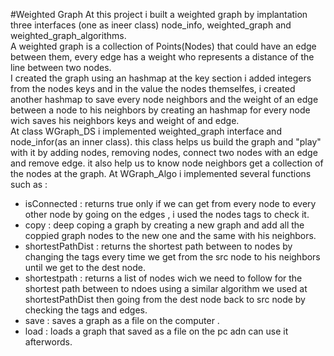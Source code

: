 #Weighted Graph
At this project i built a weighted graph by implantation three interfaces (one as ineer class) node_info, weighted_graph and weighted_graph_algorithms.  
A weighted graph is a collection of Points(Nodes) that could have an edge between them, every edge has a weight who represents a distance of the line between two nodes.  
I created the graph using an hashmap at the key section i added integers from the nodes keys and in the value the nodes themselfes, i created another hashmap to save every node neighbors and the weight of an edge between a node to his neighbors by creating an hashmap for every node wich saves his neighbors keys and weight of and edge.  
At class WGraph_DS i implemented weighted_graph interface and node_infor(as an inner class).
this class helps us build the graph and "play" with it by adding nodes, removing nodes, connect two nodes with an edge and remove edge.
it also help us to know node neighbors get a collection of the nodes at the graph.
At WGraph_Algo i implemented several functions such as :  
- isConnected : returns true only if we can get from every node to every other node by going on the edges , i used the nodes tags to check it.  
- copy : deep coping a graph by creating a new graph and add all the coppied graph nodes to the new one and the same with his neighbors.  
- shortestPathDist : returns the shortest path between to nodes by changing the tags every time we get from the src node to his neighbors until we get to the dest node.  
- shortestpath : returns a list of nodes wich we need to follow for the shortest path between to ndoes using a similar algorithm we used at shortestPathDist then going from the dest node back to src node by checking the tags and edges.  
- save : saves a graph as a file on the computer .  
- load : loads a graph that saved as a file on the pc adn can use it afterwords.
